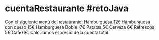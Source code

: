 # cuentaRestaurante #retoJava
Con el siguiente menú del restaurante: Hamburguesa 12€ Hamburguesa con queso 15€ Hamburguesa Doble 17€ Patatas 5€ Cerveza 6€ Refrescos 5€ Café 6€. Calculamos el precio de la cuenta total.
